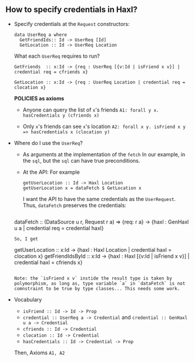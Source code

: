 How to specify credentials in Haxl?
-----------------------------------

- Specify credentials at the `Request` constructors: 

    ```
    data UserReq a where  
      GetFriendIds:: Id -> UserReq [Id] 
      GetLocation :: Id -> UserReq Location 
    ```

  What each `UserReq` requires to run?
  
    ```
    GetFriends  :: x:Id -> {req : UserReq [{v:Id | isFriend x v}] | credential req = cfriends x}
    
    GetLocation :: x:Id -> {req : UserReq Location | credential req = clocation x}
    ```

  **POLICIES as axioms**
  - Anyone can query the list of  `x`'s friends
      `A1: forall y x. hasCredentials y (cfriends x)`
      
  - Only `x`'s friends can see `x`'s location
      `A2: forall x y. isFriend x y => hasCredentials x (clocation y)`
 
- Where do I use the `UserReq`? 
  - As arguments at the implementation of the `fetch`
    In our example, in the `sql`, but the `sql` can have true preconditions.
 
  - At the API: 
    For example 

    ```
    getUserLocation :: Id -> Haxl Location
    getUserLocation x = dataFetch $ GetLocation x
    ```
    
    I want the API to have the same credentials as the `UserRequest`. 
    Thus, `dataFetch` preserves the credentials:
    
    ```
   dataFetch :: (DataSource u r, Request r a) => {req: r a} -> {haxl : GenHaxl u a | credential req = credential haxl}
    ```
    So, I get
    
    ```
    getUserLocation  :: x:Id -> {haxl : Haxl Location | credential haxl = clocation x}
    getFriendIdsById :: x:Id -> {haxl : Haxl [{v:Id | isFriend x v}] | credential haxl = cfriends x}
    ```
    
  Note: the `isFriend x v` instide the result type is taken by polymorphism, as long as, type variable `a` in `dataFetch` is not comnstraint to be true by type classes... This needs some work.

- Vocabulary 
  - `isFriend :: Id -> Id -> Prop`
  - `credential :: UserReq a -> Credential` and `credential :: GenHaxl u a -> Credential`
  - `cfriends :: Id -> Credential`
  - `clocation :: Id -> Credential`
  - `hasCredentials :: Id -> Credential -> Prop`
  
  Then, Axioms `A1, A2`
